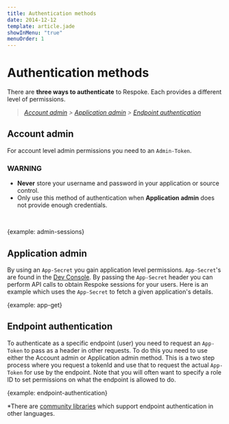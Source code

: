 ```yaml
---
title: Authentication methods
date: 2014-12-12
template: article.jade
showInMenu: "true"
menuOrder: 1
---
```


# Authentication methods

There are **three ways to authenticate** to Respoke. Each provides a different level of permissions.

> *[Account admin] > [Application admin] > [Endpoint authentication]*

[Account admin]: #account-admin
[Application admin]: #application-admin
[Endpoint authentication]: #endpoint-authentication

## Account admin

For account level admin permissions you need to an `Admin-Token`.

### WARNING

* **Never** store your username and password in your application or source control.
* Only use this method of authentication when **Application admin** does not provide enough
credentials.

<br />

{example: admin-sessions}

## Application admin

By using an `App-Secret` you gain application level permissions. `App-Secret`'s are
found in the [Dev Console](https://portal.respoke.io/#apps). By passing the
`App-Secret` header you can perform API calls to obtain Respoke sessions for
your users. Here is an example which uses the `App-Secret` to fetch a given
application's details.

{example: app-get}

## Endpoint authentication

To authenticate as a specific endpoint (user) you need to request an `App-Token`
to pass as a header in other requests. To do this you need to use either the
Account admin or Application admin method. This is a two step process where you request
a tokenId and use that to request the actual `App-Token` for use by the
endpoint. Note that you will often want to specify a role ID to set permissions
on what the endpoint is allowed to do.

{example: endpoint-authentication}

*There are [community libraries](/api) which support endpoint authentication in other languages.
